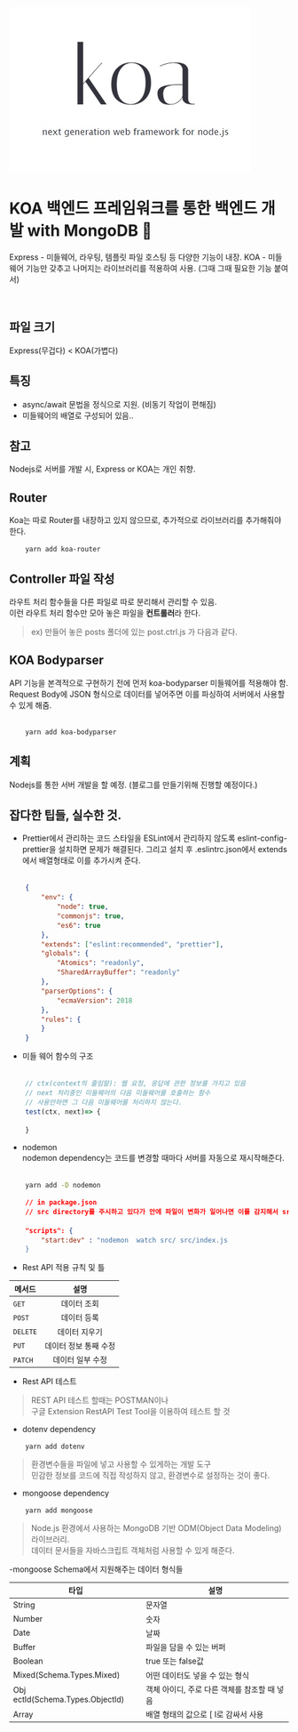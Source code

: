 ![KOA](imgs/koa.jpg)

# KOA 백엔드 프레임워크를 통한 백엔드 개발 with MongoDB :rocket:

Express - 미들웨어, 라우팅, 템플릿 파일 호스팅 등 다양한 기능이 내장. 
KOA - 미들웨어 기능만 갖추고 나머지는 라이브러리를 적용하여 사용. (그때 그때 필요한 기능 붙여서)


&nbsp;

## 파일 크기

Express(무겁다) < KOA(가볍다)

## **특징**

- async/await 문법을 정식으로 지원. (비동기 작업이 편해짐)
- 미들웨어의 배열로 구성되어 있음..

## 참고

Nodejs로 서버를 개발 시, Express or KOA는 개인 취향.  

## Router 

Koa는 따로 Router를 내장하고 있지 않으므로, 추가적으로 라이브러리를 추가해줘야 한다. 

```shell
    yarn add koa-router
```
## Controller 파일 작성

라우트 처리 함수들을 다른 파일로 따로 분리해서 관리할 수 있음.  
이런 라우트 처리 함수만 모아 놓은 파일을 **컨트롤러**라 한다.

> ex) 만들어 놓은 posts 폴더에 있는 post.ctrl.js 가 다음과 같다.


## KOA Bodyparser

API 기능을 본격적으로 구현하기 전에 먼저 koa-bodyparser 미들웨어를 적용해야 함.  
Request Body에 JSON 형식으로 데이터를 넣어주면 이를 파싱하여 서버에서 사용할 수 있게 해줌.

```shell

    yarn add koa-bodyparser

```


## 계획 

Nodejs를 통한 서버 개발을 할 예정. (블로그를 만들기위해 진행할 예정이다.)


## 잡다한 팁들, 실수한 것. 

- Prettier에서 관리하는 코드 스타일을 ESLint에서 관리하지 않도록 eslint-config-prettier을 설치하면 문제가 해결된다. 그리고 설치 후 .eslintrc.json에서 extends에서 배열형태로 이를 추가시켜 준다. 

```json

    {
        "env": {
            "node": true,
            "commonjs": true,
            "es6": true
        },
        "extends": ["eslint:recommended", "prettier"],
        "globals": {
            "Atomics": "readonly",
            "SharedArrayBuffer": "readonly"
        },
        "parserOptions": {
            "ecmaVersion": 2018
        },
        "rules": {
        }
    }
```

- 미들 웨어 함수의 구조 

```javascript

    // ctx(context의 줄임말): 웹 요청, 응답에 관한 정보를 가지고 있음
    // next 처리중인 미들웨어의 다음 미들웨어를 호출하는 함수
    // 사용안하면 그 다음 미들웨어를 처리하지 않는다. 
    test(ctx, next)=> {

    }


```

- nodemon  
nodemon dependency는 코드를 변경할 때마다 서버를 자동으로 재시작해준다.

```bash

    yarn add -D nodemon

```

```json
    // in package.json
    // src directory를 주시하고 있다가 안에 파일이 변화가 일어나면 이를 감지해서 src/index.js 파일을 재시작 함.
    
    "scripts": {
        "start:dev" : "nodemon  watch src/ src/index.js
    }


```

- Rest API 적용 규칙 및 틀 

| 메서드      |      설명      |
| -------- | :----------: |
| `GET`    |    데이터 조회    |
| `POST`   |    데이터 등록    |
| `DELETE` |   데이터 지우기    |
| `PUT`    | 데이터 정보 통째 수정 |
| `PATCH`  |  데이터 일부 수정   |


- Rest API 테스트 
>  
> REST API 테스트 할때는 POSTMAN이나  
> 구글  Extension RestAPI Test Tool을 이용하여 테스트 할 것 

- dotenv dependency

```shell
    yarn add dotenv
```

> 환경변수들을 파일에 넣고 사용할 수 있게하는 개발 도구  
> 민감한 정보를 코드에 직접 작성하지 않고, 환경변수로 설정하는 것이 좋다.  

- mongoose dependency

```shell
    yarn add mongoose
```

> Node.js 환경에서 사용하는 MongoDB 기반 ODM(Object Data Modeling) 라이브러리.  
> 데이터 문서들을 자바스크립트 객체처럼 사용할 수 있게 해준다.

-mongoose Schema에서 지원해주는 데이터 형식들 

 | 타입                               | 설명                         |
 | -------------------------------- | -------------------------- |
 | String                           | 문자열                        |
 | Number                           | 숫자                         |
 | Date                             | 날짜                         |
 | Buffer                           | 파일을 담을 수 있는 버퍼             |
 | Boolean                          | true 또는 false값             |
 | Mixed(Schema.Types.Mixed)        | 어떤 데이터도 넣을 수 있는 형식         |
 | Obj ectld(Schema.Types.Objectld) | 객체 아이디, 주로 다른 객체를 참조할 때 넣음 |
 | Array                            | 배열 형태의 값으로 [ I로 감싸서 사용     |
